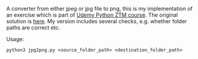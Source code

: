 A converter from either jpeg or jpg file to png, this is my implementation of an exercise which is part of [Udemy Python ZTM course](https://www.udemy.com/course/complete-python-developer-zero-to-mastery/).
The original solution is [here](https://github.com/aneagoie/pokedex/blob/master/JPGtoPNGconverter.py). My version includes several checks, e.g. whether folder paths are correct etc.


Usage: 
```
python3 jpg2png.py <source_folder_path> <destination_folder_path>
```
